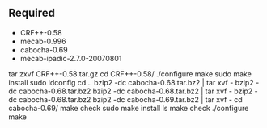 Required
----
* CRF++-0.58
* mecab-0.996
* cabocha-0.69
* mecab-ipadic-2.7.0-20070801


tar zxvf CRF++-0.58.tar.gz
cd CRF++-0.58/
./configure
make
sudo make install
sudo ldconfig
cd ..
bzip2 -dc cabocha-0.68.tar.bz2 | tar xvf -
bzip2 -dc cabocha-0.68.tar.bz2
bzip2 -dc cabocha-0.68.tar.bz2 | tar xvf -
bzip2 -dc cabocha-0.68.tar.bz2 
bzip2 -dc cabocha-0.69.tar.bz2 | tar xvf -
cd cabocha-0.69/
make check
sudo make install
ls
make check
./configure
make
